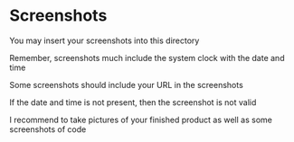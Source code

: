 # Screenshots 

You may insert your screenshots into this directory

Remember, screenshots much include the system clock with the date and time 

Some screenshots should include your URL in the screenshots

If the date and time is not present, then the screenshot is not valid 

I recommend to take pictures of your finished product as well as some screenshots of code
